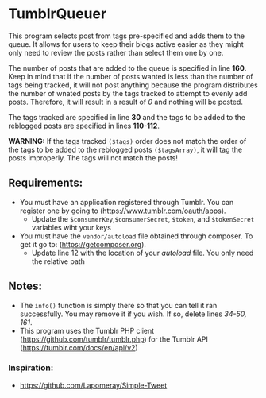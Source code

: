 # TumblrQueuer

This program selects post from tags pre-specified and adds them to the queue.
It allows for users to keep their blogs active easier as they might only need
to review the posts rather than select them one by one.

The number of posts that are added to the queue is specified in line **160**.
Keep in mind that if the number of posts wanted is less than the number of tags
being tracked, it will not post anything because the program distributes the
number of wnated posts by the tags tracked to attempt to evenly add posts.
Therefore, it will result in a result of *0* and nothing will be posted.

The tags tracked are specified in line **30** and the tags to be added to the
reblogged posts are specified in lines **110-112**.

**WARNING:** If the tags tracked ```($tags)``` order does not match the order of the
tags to be added to the reblogged posts ```($tagsArray)```, it will tag the posts
improperly. The tags will not match the posts!

## Requirements:
* You must have an application registered through Tumblr. You can register one by
going to (https://www.tumblr.com/oauth/apps).
  * Update the ```$consumerKey```,```$consumerSecret```, ```$token```, and
  ```$tokenSecret``` variables wiht your keys
* You must have the ```vendor/autoload``` file obtained through composer. To get
it go to: (https://getcomposer.org).
  * Update line 12 with the location of your *autoload* file. You only need the
  relative path

## Notes:
* The ```info()``` function is simply there so that you can tell it ran successfully.
You may remove it if you wish. If so, delete lines *34-50, 161*.
* This program uses the Tumblr PHP client (https://github.com/tumblr/tumblr.php)
for the Tumblr API (https://tumblr.com/docs/en/api/v2)

### Inspiration:
* https://github.com/Lapomeray/Simple-Tweet
